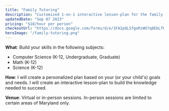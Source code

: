 ```yaml
---
title: "Family Tutoring"
description: "Customized 1-on-1 interactive lesson-plan for the family!"
updatedDate: "Sep 07 2023"
pricing: "$18/hour per person"
checkoutUrl: "https://docs.google.com/forms/d/e/1FAIpQLSfgeRzWO7q8EbLfRnxCsOokfZKd2Bf4umRllMhKNWnxgFPbfA/viewform?usp=pp_url&entry.927973310=Family+Tutoring"
heroImage: "/family-tutoring.png"
---
```


**What**: Build your skills in the following subjects:
- Computer Science (K-12, Undergraduate, Graduate)
- Math (K-12)
- Science (K-12)

**How**: I will create a personalized plan based on your (or your child's) goals and needs. I will create an interactive lesson-plan to build the knowledge needed to succeed.

**Venue**: Virtual or in-person sessions. In-person sessions are limited to certain areas of Maryland only. 



